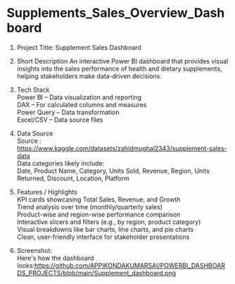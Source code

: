 # Supplements_Sales_Overview_Dashboard
1. Project Title:
     Supplement Sales Dashboard
  
2. Short Description
An interactive Power BI dashboard that provides visual insights into the sales performance of health and dietary supplements, helping stakeholders make data-driven decisions.

3. Tech Stack<br>
Power BI – Data visualization and reporting<br>
DAX – For calculated columns and measures<br>
Power Query  – Data transformation<br>
Excel/CSV  – Data source files

4. Data Source
<br>Source : https://www.kaggle.com/datasets/zahidmughal2343/supplement-sales-data
<br>Data categories likely include:
<br>Date, Product Name, Category, Units Sold, Revenue, Region, Units Returned, Discount, Location, Platform

5.   Features / Highlights<br>
KPI cards showcasing Total Sales, Revenue, and Growth
<br>Trend analysis over time (monthly/quarterly sales)
<br>Product-wise and region-wise performance comparison
<br>Interactive slicers and filters (e.g., by region, product category)
<br>Visual breakdowns like bar charts, line charts, and pie charts
<br>Clean, user-friendly interface for stakeholder presentations

6. Screenshot:<br>
Here's how the dashboard looks:https://github.com/APPIKONDAKUMARSAI/POWERBI_DASHBOARDS_PROJECTS/blob/main/Supplement_dashboard.png

   


